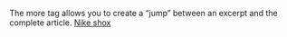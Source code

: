 The more tag allows you to create a “jump” between an excerpt and the complete article.
 <a href="http://www.jewellrealestateagency.com/uploads/jpshoponline.asp?cheap=products-c196.html" title="Nike shox">Nike shox</a>